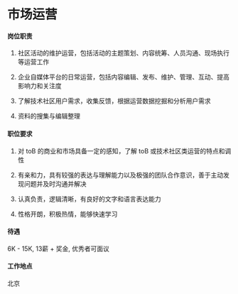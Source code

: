 # 市场运营

#### 岗位职责

1. 社区活动的维护运营，包括活动的主题策划、内容统筹、人员沟通、现场执行等运营工作

2. 企业自媒体平台的日常运营，包括内容编辑、发布、维护、管理、互动、提高影响力和关注度

3. 了解技术社区用户需求，收集反馈，根据运营数据挖掘和分析用户需求

4. 资料的搜集与编辑整理

#### 职位要求

1. 对 toB 的商业和市场具备一定的感知，了解 toB 或技术社区类运营的特点和调性

2. 有亲和力，具有较强的表达与理解能力以及极强的团队合作意识，善于主动发现问题并及时沟通并解决

3. 认真负责，逻辑清晰，有良好的文字和语言表达能力

4. 性格开朗，积极热情，能够快速学习

#### 待遇

6K - 15K, 13薪 + 奖金, 优秀者可面议

#### 工作地点

北京
